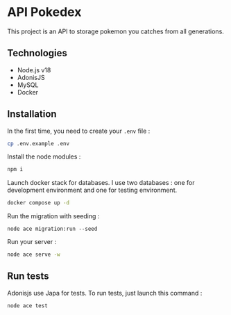 # API Pokedex

This project is an API to storage pokemon you catches from all generations.

## Technologies
- Node.js v18
- AdonisJS
- MySQL
- Docker

## Installation
In the first time, you need to create your `.env` file :
```bash
cp .env.example .env
```
Install the node modules :
```bash
npm i
```
Launch docker stack for databases. I use two databases : one for development environment and one for testing environment.
```bash
docker compose up -d
```
Run the migration with seeding :
```
node ace migration:run --seed
```
Run your server :
```bash
node ace serve -w
```

## Run tests
Adonisjs use Japa for tests. To run tests, just launch this command :
```bash
node ace test
```